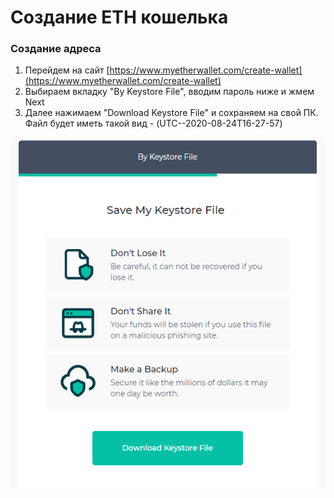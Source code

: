 # Создание ETH кошелька

### Создание адреса

1. Перейдем на сайт [https://www.myetherwallet.com/create-wallet](https://www.myetherwallet.com/create-wallet)
2. Выбираем вкладку "By Keystore File", вводим пароль ниже и жмем Next
3. Далее нажимаем "Download Keystore File" и сохраняем на свой ПК.  Файл будет иметь такой вид - \(UTC--2020-08-24T16-27-57\)

![](../.gitbook/assets/image%20%2812%29.png)

